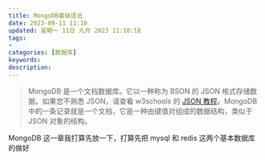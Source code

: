 ```yaml
---
title: MongoDB基础语法
date: 2023-09-11 11:10
updated: 星期一 11日 九月 2023 11:10:18
tags: 
- 
categories: [数据库]
keywords:
description: 
---
```

> MongoDB 是一个文档数据库。它以一种称为 BSON 的 JSON 格式存储数据。如果您不熟悉 JSON，请查看 w3schools 的 [JSON 教程](https://www.w3schools.com/js/js_json.asp)。MongoDB 中的一条记录就是一个文档，它是一种由键值对组成的数据结构，类似于 JSON 对象的结构。

MongoDB 这一章我打算先放一下，打算先把 mysql 和 redis 这两个基本数据库的做好


